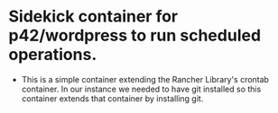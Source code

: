 # Sidekick container for p42/wordpress to run scheduled operations.

* This is a simple container extending the Rancher Library's crontab container. In our instance we needed to have git installed so this container extends that container by installing git.